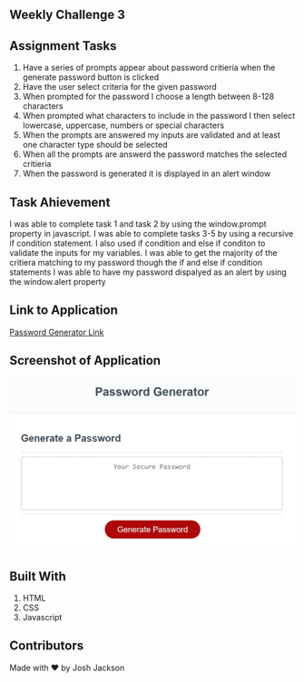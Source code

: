 ## Weekly Challenge 3

## Assignment Tasks
1. Have a series of prompts appear about password critieria when the generate password button is clicked
2. Have the user select criteria for the given password
3. When prompted for the password I choose a length between 8-128 characters
4. When prompted what characters to include in the password I then select lowercase, uppercase, numbers or special characters
5. When the prompts are answered my inputs are validated and at least one character type should be selected
6. When all the prompts are answerd the password matches the selected critieria
7. When the password is generated it is displayed in an alert window

## Task Ahievement
I was able to complete task 1 and task 2 by using the window.prompt property in javascript. 
I was able to complete tasks 3-5 by using a recursive if condition statement. I also used if condition and else if conditon to validate the inputs for my variables.
I was able to get the majority of the critiera matching to my password though the if and else if condition statements
I was able to have my password dispalyed as an alert by using the window.alert property

## Link to Application
<a href="https://joker282855.github.io/Password/">Password Generator Link</a>

## Screenshot of Application
<img src="./images/Screenshot.jpg" alt="Password Generator">

## Built With
1. HTML
2. CSS
3. Javascript

## Contributors
Made with ❤️ by Josh Jackson